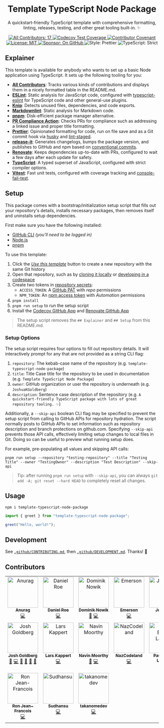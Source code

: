 <h1 align="center">Template TypeScript Node Package</h1>

<p align="center">A quickstart-friendly TypeScript template with comprehensive formatting, linting, releases, testing, and other great tooling built-in. ✨</p>

<p align="center">
	<a href="#contributors" target="_blank">
<!-- prettier-ignore-start -->
<!-- ALL-CONTRIBUTORS-BADGE:START - Do not remove or modify this section -->
<img alt="All Contributors: 17" src="https://img.shields.io/badge/all_contributors-17-21bb42.svg" />
<!-- ALL-CONTRIBUTORS-BADGE:END -->
<!-- prettier-ignore-end -->
	</a>
	<a href="https://codecov.io/gh/JoshuaKGoldberg/template-typescript-node-package" target="_blank">
		<img alt="Codecov Test Coverage" src="https://codecov.io/gh/JoshuaKGoldberg/template-typescript-node-package/branch/main/graph/badge.svg?token=eVIFY4MhfQ"/>
	</a>
	<a href="https://github.com/JoshuaKGoldberg/template-typescript-node-package/blob/main/.github/CODE_OF_CONDUCT.md" target="_blank">
		<img alt="Contributor Covenant" src="https://img.shields.io/badge/code_of_conduct-enforced-21bb42" />
	</a>
	<a href="https://github.com/JoshuaKGoldberg/template-typescript-node-package/blob/main/LICENSE.md" target="_blank">
	    <img alt="License: MIT" src="https://img.shields.io/github/license/JoshuaKGoldberg/template-typescript-node-package?color=21bb42">
    </a>
	<a href="https://github.com/sponsors/JoshuaKGoldberg" target="_blank">
    	<img alt="Sponsor: On GitHub" src="https://img.shields.io/badge/sponsor-on_github-21bb42.svg" />
    </a>
	<img alt="Style: Prettier" src="https://img.shields.io/badge/style-prettier-21bb42.svg" />
    <img alt="TypeScript: Strict" src="https://img.shields.io/badge/typescript-strict-21bb42.svg" />
</p>

## Explainer

This template is available for anybody who wants to set up a basic Node application using TypeScript.
It sets up the following tooling for you:

- [**All Contributors**](https://allcontributors.org): Tracks various kinds of contributions and displays them in a nicely formatted table in the README.md.
- [**ESLint**](https://eslint.org): Static analysis for JavaScript code, configured with [typescript-eslint](https://typescript-eslint.io) for TypeScript code and other general-use plugins.
- [**Knip**](https://github.com/webpro/knip): Detects unused files, dependencies, and code exports.
- [**Markdownlint**](https://github.com/DavidAnson/markdownlint): Static analysis for Markdown code.
- [**pnpm**](https://pnpm.io): Disk-efficient package manager alternative.
- [**PR Compliance Action**](https://github.com/mtfoley/pr-compliance-action): Checks PRs for compliance such as addressing a linked issue and proper title formatting.
- [**Prettier**](https://prettier.io): Opinionated formatting for code, run on file save and as a Git commit hook via [husky](https://typicode.github.io/husky) and [lint-staged](https://github.com/okonet/lint-staged).
- [**release-it**](https://github.com/release-it/release-it): Generates changelogs, bumps the package version, and publishes to GitHub and npm based on [conventional commits](https://www.conventionalcommits.org).
- [**Renovate**](https://docs.renovatebot.com): Keeps dependencies up-to-date with PRs, configured to wait a few days after each update for safety.
- [**TypeScript**](https://typescriptlang.org): A typed superset of JavaScript, configured with strict compiler options.
- [**Vitest**](https://vitest.dev): Fast unit tests, configured with coverage tracking and [console-fail-test](https://github.com/JoshuaKGoldberg/console-fail-test).

## Setup

This package comes with a bootstrap/initialization setup script that fills out your repository's details, installs necessary packages, then removes itself and uninstalls setup dependencies.

First make sure you have the following installed:

- [GitHub CLI](https://cli.github.com) _(you'll need to be logged in)_
- [Node.js](https://nodejs.org)
- [pnpm](https://pnpm.io)

To use this template:

1. Click the [_Use this template_](https://github.com/JoshuaKGoldberg/template-typescript-node-package/generate) button to create a new repository with the same Git history
2. Open that repository, such as by [cloning it locally](https://docs.github.com/en/repositories/creating-and-managing-repositories/cloning-a-repository) or [developing in a codespace](https://docs.github.com/en/codespaces/developing-in-codespaces/developing-in-a-codespace)
3. Create two tokens in [repository secrets](https://docs.github.com/en/actions/security-guides/encrypted-secrets):
   - `ACCESS_TOKEN`: A [GitHub PAT](https://github.com/settings/tokens/new) with _repo_ permissions
   - `NPM_TOKEN`: An [npm access token](https://docs.npmjs.com/creating-and-viewing-access-tokens/) with _Automation_ permissions
4. `pnpm install`
5. `pnpm run setup` to run the setup script
6. Install the [Codecov GitHub App](https://github.com/marketplace/codecov) and [Renovate GitHub App](https://github.com/marketplace/renovate)

> The setup script removes the `## Explainer` and `## Setup` from this README.md.

### Setup Options

The setup script requires four options to fill out repository details.
It will interactively prompt for any that are not provided as a string CLI flag:

1. `repository`: The kebab-case name of the repository (e.g. `template-typescript-node-package`)
2. `title`: Title Case title for the repository to be used in documentation (e.g. `Template TypeScript Node Package`)
3. `owner`: GitHub organization or user the repository is underneath (e.g. `JoshuaKGoldberg`)
4. `description`: Sentence case description of the repository (e.g. `A quickstart-friendly TypeScript package with lots of great repository tooling. ✨`)

Additionally, a `--skip-api` boolean CLI flag may be specified to prevent the setup script from calling to GitHub APIs for repository hydration.
The script normally posts to GitHub APIs to set information such as repository description and branch protections on github.com.
Specifying `--skip-api` prevents those API calls, effectively limiting setup changes to local files in Git.
Doing so can be useful to preview what running setup does.

For example, pre-populating all values and skipping API calls:

```shell
pnpm run setup --repository "testing-repository" --title "Testing Title" --owner "TestingOwner" --description "Test Description" --skip-api
```

> Tip: after running `pnpm run setup` with `--skip-api`, you can always `git add -A; git reset --hard HEAD` to completely reset all changes.

## Usage

```shell
npm i template-typescript-node-package
```

```ts
import { greet } from "template-typescript-node-package";

greet("Hello, world!");
```

## Development

See [`.github/CONTRIBUTING.md`](./.github/CONTRIBUTING.md), then [`.github/DEVELOPMENT.md`](./.github/DEVELOPMENT.md).
Thanks! 💖

## Contributors

<!-- spellchecker: disable -->
<!-- ALL-CONTRIBUTORS-LIST:START - Do not remove or modify this section -->
<!-- prettier-ignore-start -->
<!-- markdownlint-disable -->
<table>
  <tbody>
    <tr>
      <td align="center" valign="top" width="14.28%"><a href="https://github.com/garuna-m6"><img src="https://avatars.githubusercontent.com/u/23234342?v=4?s=100" width="100px;" alt="Anurag"/><br /><sub><b>Anurag</b></sub></a><br /><a href="https://github.com/JoshuaKGoldberg/template-typescript-node-package/commits?author=garuna-m6" title="Code">💻</a></td>
      <td align="center" valign="top" width="14.28%"><a href="https://roe.dev/"><img src="https://avatars.githubusercontent.com/u/28706372?v=4?s=100" width="100px;" alt="Daniel Roe"/><br /><sub><b>Daniel Roe</b></sub></a><br /><a href="https://github.com/JoshuaKGoldberg/template-typescript-node-package/commits?author=danielroe" title="Code">💻</a></td>
      <td align="center" valign="top" width="14.28%"><a href="https://github.com/nowyDEV"><img src="https://avatars.githubusercontent.com/u/12304307?v=4?s=100" width="100px;" alt="Dominik Nowik"/><br /><sub><b>Dominik Nowik</b></sub></a><br /><a href="#tool-nowyDEV" title="Tools">🔧</a> <a href="https://github.com/JoshuaKGoldberg/template-typescript-node-package/commits?author=nowyDEV" title="Code">💻</a></td>
      <td align="center" valign="top" width="14.28%"><a href="https://github.com/emday4prez"><img src="https://avatars.githubusercontent.com/u/35363144?v=4?s=100" width="100px;" alt="Emerson"/><br /><sub><b>Emerson</b></sub></a><br /><a href="https://github.com/JoshuaKGoldberg/template-typescript-node-package/commits?author=emday4prez" title="Code">💻</a></td>
      <td align="center" valign="top" width="14.28%"><a href="https://sinchang.me"><img src="https://avatars.githubusercontent.com/u/3297859?v=4?s=100" width="100px;" alt="Jeff Wen"/><br /><sub><b>Jeff Wen</b></sub></a><br /><a href="https://github.com/JoshuaKGoldberg/template-typescript-node-package/commits?author=sinchang" title="Code">💻</a></td>
      <td align="center" valign="top" width="14.28%"><a href="https://typescriptcourse.com/tutorials"><img src="https://avatars.githubusercontent.com/u/3806031?v=4?s=100" width="100px;" alt="Joe Previte"/><br /><sub><b>Joe Previte</b></sub></a><br /><a href="https://github.com/JoshuaKGoldberg/template-typescript-node-package/issues?q=author%3Ajsjoeio" title="Bug reports">🐛</a> <a href="https://github.com/JoshuaKGoldberg/template-typescript-node-package/commits?author=jsjoeio" title="Code">💻</a></td>
      <td align="center" valign="top" width="14.28%"><a href="https://blog.johnnyreilly.com/"><img src="https://avatars.githubusercontent.com/u/1010525?v=4?s=100" width="100px;" alt="John Reilly"/><br /><sub><b>John Reilly</b></sub></a><br /><a href="https://github.com/JoshuaKGoldberg/template-typescript-node-package/commits?author=johnnyreilly" title="Code">💻</a></td>
    </tr>
    <tr>
      <td align="center" valign="top" width="14.28%"><a href="http://www.joshuakgoldberg.com"><img src="https://avatars.githubusercontent.com/u/3335181?v=4?s=100" width="100px;" alt="Josh Goldberg"/><br /><sub><b>Josh Goldberg</b></sub></a><br /><a href="https://github.com/JoshuaKGoldberg/template-typescript-node-package/issues?q=author%3AJoshuaKGoldberg" title="Bug reports">🐛</a> <a href="https://github.com/JoshuaKGoldberg/template-typescript-node-package/commits?author=JoshuaKGoldberg" title="Code">💻</a> <a href="#maintenance-JoshuaKGoldberg" title="Maintenance">🚧</a> <a href="https://github.com/JoshuaKGoldberg/template-typescript-node-package/pulls?q=is%3Apr+reviewed-by%3AJoshuaKGoldberg" title="Reviewed Pull Requests">👀</a> <a href="#tool-JoshuaKGoldberg" title="Tools">🔧</a> <a href="https://github.com/JoshuaKGoldberg/template-typescript-node-package/commits?author=JoshuaKGoldberg" title="Documentation">📖</a></td>
      <td align="center" valign="top" width="14.28%"><a href="https://webpro.nl"><img src="https://avatars.githubusercontent.com/u/456426?v=4?s=100" width="100px;" alt="Lars Kappert"/><br /><sub><b>Lars Kappert</b></sub></a><br /><a href="https://github.com/JoshuaKGoldberg/template-typescript-node-package/commits?author=webpro" title="Code">💻</a></td>
      <td align="center" valign="top" width="14.28%"><a href="https://navinmoorthy.me/"><img src="https://avatars.githubusercontent.com/u/39694575?v=4?s=100" width="100px;" alt="Navin Moorthy"/><br /><sub><b>Navin Moorthy</b></sub></a><br /><a href="https://github.com/JoshuaKGoldberg/template-typescript-node-package/issues?q=author%3Anavin-moorthy" title="Bug reports">🐛</a> <a href="https://github.com/JoshuaKGoldberg/template-typescript-node-package/commits?author=navin-moorthy" title="Code">💻</a></td>
      <td align="center" valign="top" width="14.28%"><a href="https://github.com/NazCodeland"><img src="https://avatars.githubusercontent.com/u/113494366?v=4?s=100" width="100px;" alt="NazCodeland"/><br /><sub><b>NazCodeland</b></sub></a><br /><a href="https://github.com/JoshuaKGoldberg/template-typescript-node-package/commits?author=NazCodeland" title="Code">💻</a></td>
      <td align="center" valign="top" width="14.28%"><a href="https://paulisaweso.me/"><img src="https://avatars.githubusercontent.com/u/6335792?v=4?s=100" width="100px;" alt="Paul Esch-Laurent"/><br /><sub><b>Paul Esch-Laurent</b></sub></a><br /><a href="https://github.com/JoshuaKGoldberg/template-typescript-node-package/commits?author=Pinjasaur" title="Code">💻</a></td>
      <td align="center" valign="top" width="14.28%"><a href="https://github.com/RebeccaStevens"><img src="https://avatars.githubusercontent.com/u/7224206?v=4?s=100" width="100px;" alt="Rebecca Stevens"/><br /><sub><b>Rebecca Stevens</b></sub></a><br /><a href="https://github.com/JoshuaKGoldberg/template-typescript-node-package/commits?author=RebeccaStevens" title="Code">💻</a></td>
      <td align="center" valign="top" width="14.28%"><a href="https://linktr.ee/ronbraha"><img src="https://avatars.githubusercontent.com/u/45559220?v=4?s=100" width="100px;" alt="Ron Braha"/><br /><sub><b>Ron Braha</b></sub></a><br /><a href="https://github.com/JoshuaKGoldberg/template-typescript-node-package/commits?author=RNR1" title="Code">💻</a></td>
    </tr>
    <tr>
      <td align="center" valign="top" width="14.28%"><a href="http://ronjeanfrancois.com"><img src="https://avatars.githubusercontent.com/u/105710107?v=4?s=100" width="100px;" alt="Ron Jean-Francois"/><br /><sub><b>Ron Jean-Francois</b></sub></a><br /><a href="https://github.com/JoshuaKGoldberg/template-typescript-node-package/commits?author=ronthetech" title="Code">💻</a></td>
      <td align="center" valign="top" width="14.28%"><a href="https://github.com/the-lazy-learner"><img src="https://avatars.githubusercontent.com/u/13695177?v=4?s=100" width="100px;" alt="Sudhansu"/><br /><sub><b>Sudhansu</b></sub></a><br /><a href="https://github.com/JoshuaKGoldberg/template-typescript-node-package/commits?author=the-lazy-learner" title="Code">💻</a></td>
      <td align="center" valign="top" width="14.28%"><a href="https://github.com/TAKANOME-DEV"><img src="https://avatars.githubusercontent.com/u/79809121?v=4?s=100" width="100px;" alt="takanomedev"/><br /><sub><b>takanomedev</b></sub></a><br /><a href="https://github.com/JoshuaKGoldberg/template-typescript-node-package/commits?author=TAKANOME-DEV" title="Code">💻</a></td>
    </tr>
  </tbody>
</table>

<!-- markdownlint-restore -->
<!-- prettier-ignore-end -->

<!-- ALL-CONTRIBUTORS-LIST:END -->
<!-- spellchecker: enable -->
